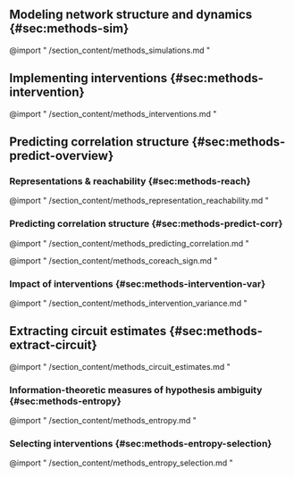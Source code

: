 
<!-- # Methods -->
<!-- 
/section_content/methods_simulations.md
/section_content/methods_interventions.md
/section_content/methods_representation_reachability.md
/section_content/methods_predicting_correlation.md
/section_content/methods_coreach_sign.md
/section_content/methods_intervention_variance.md
/section_content/methods_circuit_estimates.md
/section_content/methods_entropy.md
/section_content/methods_entropy.md
/section_content/methods_entropy_selection.md
 -->

## Modeling network structure and dynamics {#sec:methods-sim}
@import " /section_content/methods_simulations.md " 

## Implementing interventions {#sec:methods-intervention}
@import " /section_content/methods_interventions.md " 


## Predicting correlation structure {#sec:methods-predict-overview}

### Representations & reachability {#sec:methods-reach}
@import " /section_content/methods_representation_reachability.md "

<!-- NOTE: some discussion in " /section_content/background_id_demo.md " -->

### Predicting correlation structure {#sec:methods-predict-corr}
@import " /section_content/methods_predicting_correlation.md "

<!-- **Impact of intervention variance on pairwise correlations &mdash; interaction with circuit structure** -->

@import " /section_content/methods_coreach_sign.md "

### Impact of interventions {#sec:methods-intervention-var}
<!-- theory, pred  -->
@import " /section_content/methods_intervention_variance.md "

<!--
see also:
@ import " /section_content/methods_predicting_correlation.md "
@ import " /section_content/results_impact_of_intervention.md "
-->

## Extracting circuit estimates {#sec:methods-extract-circuit}
@import " /section_content/methods_circuit_estimates.md "


### Information-theoretic measures of hypothesis ambiguity {#sec:methods-entropy}
@import " /section_content/methods_entropy.md "

### Selecting interventions {#sec:methods-entropy-selection}
@import " /section_content/methods_entropy_selection.md "